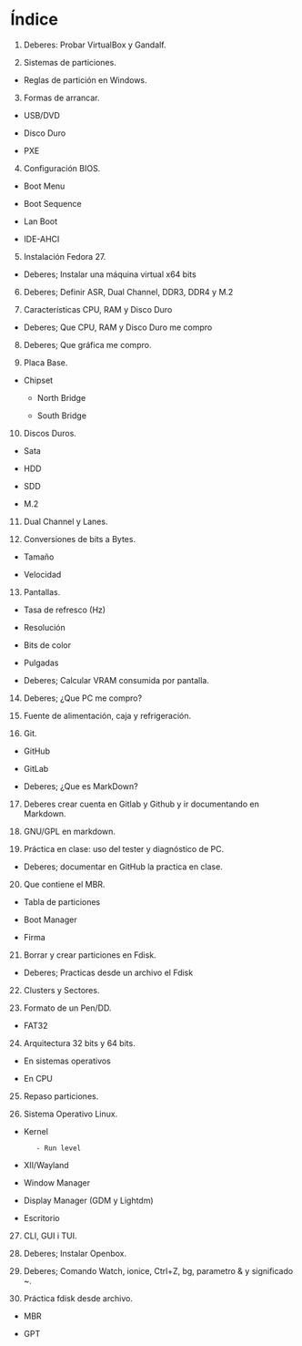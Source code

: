 # Índice


1. Deberes: Probar VirtualBox y Gandalf.

2. Sistemas de particiones.

- Reglas de partición en Windows.

3. Formas de arrancar.

- USB/DVD

- Disco Duro

- PXE

4. Configuración BIOS.

- Boot Menu

- Boot Sequence

- Lan Boot

- IDE-AHCI

5. Instalación Fedora 27.

- Deberes; Instalar una máquina virtual x64 bits

6. Deberes; Definir ASR, Dual Channel, DDR3, DDR4 y M.2

7. Características CPU, RAM y Disco Duro

- Deberes; Que CPU, RAM y Disco Duro me compro

8. Deberes; Que gráfica me compro.

9. Placa Base.
 
- Chipset

    - North Bridge

    - South Bridge
 
10. Discos Duros.
 
- Sata

- HDD

- SDD

- M.2

11. Dual Channel y Lanes.
 
12. Conversiones de bits a Bytes.
  
- Tamaño

- Velocidad

13. Pantallas.

- Tasa de refresco (Hz)

- Resolución

- Bits de color

- Pulgadas

- Deberes; Calcular VRAM consumida por pantalla.
 
14. Deberes; ¿Que PC me compro?
 
15. Fuente de alimentación, caja y refrigeración.
 
16. Git.
 
- GitHub

- GitLab

- Deberes; ¿Que es MarkDown?

17. Deberes crear cuenta en Gitlab y Github y ir documentando en Markdown.
 
18. GNU/GPL en markdown.
 
19. Práctica en clase: uso del tester y diagnóstico de PC.

- Deberes; documentar en GitHub la practica en clase.
 
20. Que contiene el MBR.
 
- Tabla de particiones

- Boot Manager
 
- Firma 
 
21. Borrar y crear particiones en Fdisk.

- Deberes; Practicas desde un archivo el Fdisk
 
22. Clusters y Sectores.
 
23. Formato de un Pen/DD.

- FAT32

24. Arquitectura 32 bits y 64 bits.
 
- En sistemas operativos

- En CPU

25. Repaso particiones.
 
26. Sistema Operativo Linux.
 
- Kernel

         - Run level

- XII/Wayland

- Window Manager

- Display Manager (GDM y Lightdm)

- Escritorio

27. CLI, GUI i TUI.

28. Deberes; Instalar Openbox.

32. Deberes; Comando Watch, ionice, Ctrl+Z, bg, parametro & y significado ~.
 
33. Práctica fdisk desde archivo.
 
- MBR

- GPT
